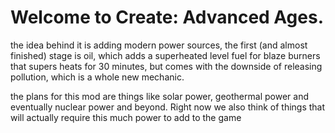 # Welcome to Create: Advanced Ages.

the idea behind it is adding modern power sources, the first (and almost finished) stage is oil, which adds a superheated level fuel for blaze burners that supers heats for 30 minutes, but comes with the downside of releasing pollution, which is a whole new mechanic.

the plans for this mod are things like solar power, geothermal power and eventually nuclear power and beyond. Right now we also think of things that will actually require this much power to add to the game
